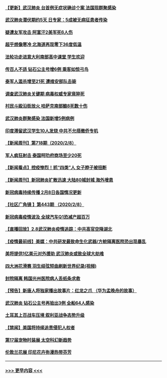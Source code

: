 #### [【更新】武汉肺炎 台首例无症状确诊个案 法国现群聚感染](../pages/prog202/a102770740.md?t=02091933) 
#### [武汉肺炎潜伏期约5天 日专家：5成被无病征患者传染](../pages/prog202/a102773145.md?t=02091933) 
#### [疑遭友军攻击 阿富汗2美军死6人伤](../pages/prog202/a102773140.md?t=02091933) 
#### [超乎想像寒冷 北海道再现零下36度低温](../pages/prog202/a102773122.md?t=02091933) 
#### [法轮功走进意大利南部高中课堂 学生欢迎](../pages/prog202/a102773105.md?t=02091933) 
#### [传百人不适 钻石公主号增6例 乘客如惊弓鸟](../pages/prog202/a102773051.md?t=02091933) 
#### [泰军人滥杀增至21死 遭维安部队击毙](../pages/prog202/a102772913.md?t=02091933) 
#### [调查武汉肺炎关键期 病毒权威专家竟猝死](../pages/prog202/a102773033.md?t=02091933) 
#### [村民斗殴沿街放火 哈萨克南部酿8死数十伤](../pages/prog202/a102772980.md?t=02091933) 
#### [武汉肺炎群聚感染 法国新增5例病例](../pages/prog202/a102772957.md?t=02091933) 
#### [印度滞留武汉学生10人发烧 中共不允搭撤侨专机](../pages/prog202/a102772946.md?t=02091933) 
#### [【新闻周刊】第718期（2020/2/8）](../pages/prog202/a102772921.md?t=02091933) 
#### [军人疯狂射击 泰国呵叻府商场至少20死](../pages/prog202/a102772833.md?t=02091933) 
#### [【新闻看点】控疫惨烈！抓“四类”人 女子脖子被扭断](../pages/prog202/a102772896.md?t=02091933) 
#### [【新闻周刊】新冠肺炎扩散迅速 大陆80城封城 海外增患](../pages/prog202/a102772852.md?t=02091933) 
#### [新冠病毒持续传播 2月8日各国情况更新](../pages/prog202/a102772826.md?t=02091933) 
#### [【社区广角镜  】第443期  （2020/2/8）](../pages/prog202/a102772736.md?t=02091933) 
#### [新冠病毒疫情波及 全球汽车Q1恐减产超百万](../pages/prog202/a102772695.md?t=02091933) 
#### [【直播回放】2.8武汉肺炎疫情追踪：中共高官空降湖北](../pages/prog202/a102772618.md?t=02091933) 
#### [【疫情最前线】美媒：中共研发最致命生化武器/方舱隔离医院恐出现暴乱](../pages/prog202/a102772439.md?t=02091933) 
#### [美将提供1亿美元对外援助 武汉肺炎或致全球大劫难](../pages/prog202/a102772361.md?t=02091933) 
#### [四大洲花滑赛 羽生结弦短曲刷新世界纪录(视频)](../pages/prog202/a102772341.md?t=02091933) 
#### [封院隔离 韩国光州医院病人丢纸条求救](../pages/prog202/a102772282.md?t=02091933) 
#### [【预告】新唐人将独家播出故事片：红龙之爪 （华为孟晚舟的故事）](../pages/prog202/a102767728.md?t=02091933) 
#### [武汉肺炎 钻石公主号再验出3例 全船64人感染](../pages/prog202/a102771726.md?t=02091933) 
#### [土耳其上百战车压境 叙利亚战争态势升级](../pages/prog202/a102772132.md?t=02091933) 
#### [【禁闻】美国将持续追责侵犯人权者](../pages/prog202/a102772042.md?t=02091933) 
#### [第17届宠物时装展 太空科幻新趋势](../pages/prog202/a102772033.md?t=02091933) 
#### [伦敦兰花展 印尼花卉弥漫热带芬芳](../pages/prog202/a102772026.md?t=02091933) 

----
#### [ >>> 更早内容 <<< ](../indexes/prog202-earlier.md)

